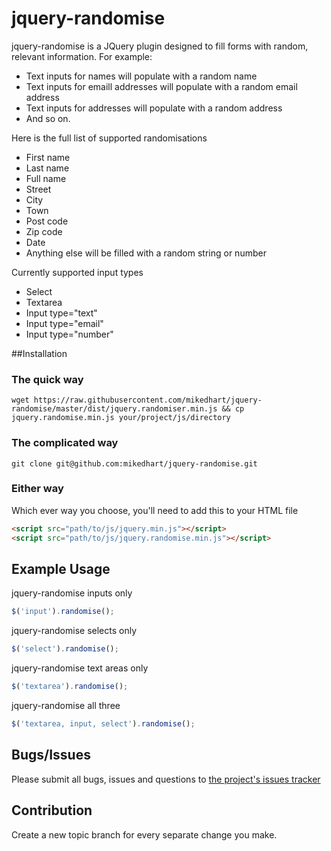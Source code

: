jquery-randomise
=============================================================
jquery-randomise is a JQuery plugin designed to fill forms with random, relevant information. For example:

+ Text inputs for names will populate with a random name
+ Text inputs for emaill addresses will populate with a random email address
+ Text inputs for addresses will populate with a random address
+ And so on.

Here is the full list of supported randomisations

+ First name
+ Last name
+ Full name
+ Street
+ City
+ Town
+ Post code
+ Zip code
+ Date
+ Anything else will be filled with a random string or number

Currently supported input types

+ Select
+ Textarea
+ Input type="text"
+ Input type="email"
+ Input type="number"

##Installation

### The quick way
`wget https://raw.githubusercontent.com/mikedhart/jquery-randomise/master/dist/jquery.randomiser.min.js && cp jquery.randomise.min.js your/project/js/directory`

### The complicated way
`git clone git@github.com:mikedhart/jquery-randomise.git`

### Either way
Which ever way you choose, you'll need to add this to your HTML file
```html
<script src="path/to/js/jquery.min.js"></script>
<script src="path/to/js/jquery.randomise.min.js"></script>
```

## Example Usage
jquery-randomise inputs only
```javascript
$('input').randomise();
```

jquery-randomise selects only
```javascript
$('select').randomise();
```

jquery-randomise text areas only
```javascript
$('textarea').randomise();
```

jquery-randomise all three
```javascript
$('textarea, input, select').randomise();
```

## Bugs/Issues
Please submit all bugs, issues and questions to [the project's issues tracker](https://github.com/mikedhart/jquery-randomise/issues)

## Contribution
Create a new topic branch for every separate change you make.
